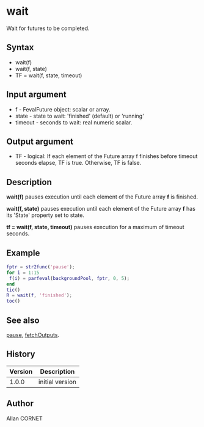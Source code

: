 # wait

Wait for futures to be completed.

## Syntax

- wait(f)
- wait(f, state)
- TF = wait(f, state, timeout)

## Input argument

- f - FevalFuture object: scalar or array.
- state - state to wait: 'finished' (default) or 'running'
- timeout - seconds to wait: real numeric scalar.

## Output argument

- TF - logical: If each element of the Future array f finishes before timeout seconds elapse, TF is true. Otherwise, TF is false.

## Description

  <p><b>wait(f)</b> pauses execution until each element of the Future array <b>f</b> is finished.</p>
  <p><b>wait(f, state)</b> pauses execution until each element of the Future array <b>f</b> has its 'State' property set to state.</p>
  <p><b>tf = wait(f, state, timeout)</b> pauses execution for a maximum of timeout seconds.</p>

## Example

```matlab
fptr = str2func('pause');
for i = 1:15
 f(i) = parfeval(backgroundPool, fptr, 0, 5);
end
tic()
R = wait(f, 'finished');
toc()
```

## See also

[pause](../core/pause.md), [fetchOutputs](fetchOutputs.md).

## History

| Version | Description     |
| ------- | --------------- |
| 1.0.0   | initial version |

## Author

Allan CORNET
